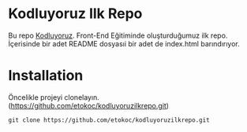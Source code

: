 # Kodluyoruz Ilk Repo

Bu repo [Kodluyoruz](https://www.kodluyoruz.org/). Front-End Eğitiminde oluşturduğumuz ilk repo. İçerisinde bir adet README dosyasıi bir adet de index.html barındırıyor.


# Installation 
Öncelikle projeyi clonelayın.(https://github.com/etokoc/kodluyoruzilkrepo.git)

```git clone https://github.com/etokoc/kodluyoruzilkrepo.git```